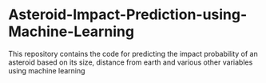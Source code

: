 # Asteroid-Impact-Prediction-using-Machine-Learning
This repository contains the code for predicting the impact probability of an asteroid based on its size, distance from earth and various other variables using machine learning
